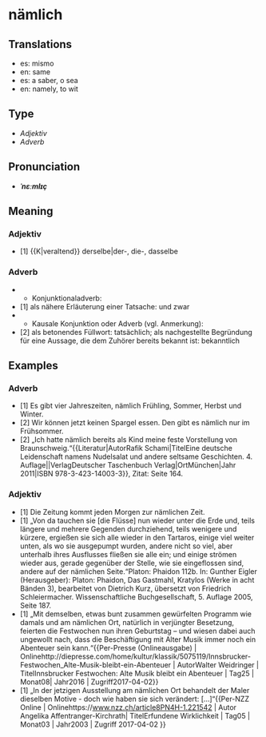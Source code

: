 # nämlich
## Translations
- es: mismo
- en: same
- es: a saber, o sea
- en: namely, to wit
## Type
- _Adjektiv_
- _Adverb_
## Pronunciation
- **_ˈnɛːmlɪç_**
## Meaning
### Adjektiv
- [1] {{K|veraltend}} derselbe|der-, die-, dasselbe
### Adverb
- * Konjunktionaladverb:
- [1] als nähere Erläuterung einer Tatsache: und zwar
- * Kausale Konjunktion oder Adverb (vgl. Anmerkung):
- [2] als betonendes Füllwort: tatsächlich; als nachgestellte Begründung für eine Aussage, die dem Zuhörer bereits bekannt ist: bekanntlich
## Examples
### Adverb
- [1] Es gibt vier Jahreszeiten, nämlich Frühling, Sommer, Herbst und Winter.
- [2] Wir können jetzt keinen Spargel essen. Den gibt es nämlich nur im Frühsommer.
- [2] „Ich hatte nämlich bereits als Kind meine feste Vorstellung von Braunschweig.“<ref>{{Literatur|AutorRafik Schami|TitelEine deutsche Leidenschaft namens Nudelsalat und andere seltsame Geschichten. 4. Auflage||VerlagDeutscher Taschenbuch Verlag|OrtMünchen|Jahr 2011|ISBN 978-3-423-14003-3}}, Zitat: Seite 164.</ref>
### Adjektiv
- [1] Die Zeitung kommt jeden Morgen zur nämlichen Zeit.
- [1] „Von da tauchen sie [die Flüsse] nun wieder unter die Erde und, teils längere und mehrere Gegenden durchziehend, teils wenigere und kürzere, ergießen sie sich alle wieder in den Tartaros, einige viel weiter unten, als wo sie ausgepumpt wurden, andere nicht so viel, aber unterhalb ihres Ausflusses fließen sie alle ein; und einige strömen wieder aus, gerade gegenüber der Stelle, wie sie eingeflossen sind, andere auf der nämlichen Seite.“<ref>Platon: Phaidon 112b. In: Gunther Eigler (Herausgeber): Platon: Phaidon, Das Gastmahl, Kratylos (Werke in acht Bänden 3), bearbeitet von Dietrich Kurz, übersetzt von Friedrich Schleiermacher. Wissenschaftliche Buchgesellschaft, 5. Auflage 2005, Seite 187.</ref>
- [1] „Mit demselben, etwas bunt zusammen gewürfelten Programm wie damals und am nämlichen Ort, natürlich in verjüngter Besetzung, feierten die Festwochen nun ihren Geburtstag – und wiesen dabei auch ungewollt nach, dass die Beschäftigung mit Alter Musik immer noch ein Abenteuer sein kann.“<ref>{{Per-Presse (Onlineausgabe) | Onlinehttp://diepresse.com/home/kultur/klassik/5075119/Innsbrucker-Festwochen_Alte-Musik-bleibt-ein-Abenteuer | AutorWalter Weidringer  | TitelInnsbrucker Festwochen: Alte Musik bleibt ein Abenteuer | Tag25 | Monat08| Jahr2016 | Zugriff2017-04-02}}</ref>
- [1] „In der jetzigen Ausstellung am nämlichen Ort behandelt der Maler dieselben Motive - doch wie haben sie sich verändert: […]“<ref>{{Per-NZZ Online | Onlinehttps://www.nzz.ch/article8PN4H-1.221542 | Autor Angelika Affentranger-Kirchrath| TitelErfundene Wirklichkeit | Tag05 | Monat03 | Jahr2003 | Zugriff 2017-04-02 }}</ref>
